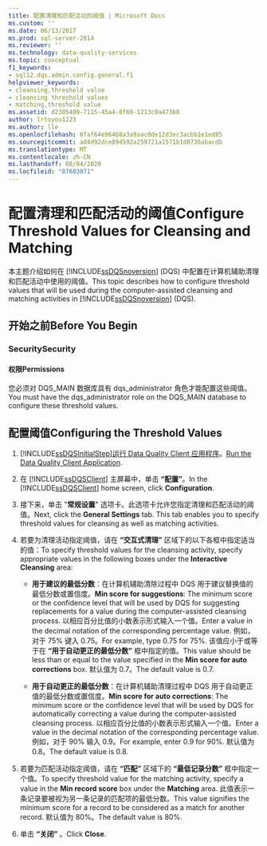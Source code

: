 ```yaml
---
title: 配置清理和匹配活动的阈值 | Microsoft Docs
ms.custom: ''
ms.date: 06/13/2017
ms.prod: sql-server-2014
ms.reviewer: ''
ms.technology: data-quality-services
ms.topic: conceptual
f1_keywords:
- sql12.dqs.admin.config.general.f1
helpviewer_keywords:
- cleansing,threshold value
- cleansing threshold values
- matching,threshold value
ms.assetid: d2305409-7115-45a4-8f60-1213c0a47368
author: lrtoyou1223
ms.author: lle
ms.openlocfilehash: 0faf64e96468a3a9aac0de12d3ec3acbb1e1ed85
ms.sourcegitcommit: ad4d92dce894592a259721a1571b1d8736abacdb
ms.translationtype: MT
ms.contentlocale: zh-CN
ms.lasthandoff: 08/04/2020
ms.locfileid: "87683071"
---
```

# <a name="configure-threshold-values-for-cleansing-and-matching"></a><span data-ttu-id="025e4-102">配置清理和匹配活动的阈值</span><span class="sxs-lookup"><span data-stu-id="025e4-102">Configure Threshold Values for Cleansing and Matching</span></span>
  <span data-ttu-id="025e4-103">本主题介绍如何在 [!INCLUDE[ssDQSnoversion](../includes/ssdqsnoversion-md.md)] (DQS) 中配置在计算机辅助清理和匹配活动中使用的阈值。</span><span class="sxs-lookup"><span data-stu-id="025e4-103">This topic describes how to configure threshold values that will be used during the computer-assisted cleansing and matching activities in [!INCLUDE[ssDQSnoversion](../includes/ssdqsnoversion-md.md)] (DQS).</span></span>  
  
##  <a name="before-you-begin"></a><a name="BeforeYouBegin"></a> <span data-ttu-id="025e4-104">开始之前</span><span class="sxs-lookup"><span data-stu-id="025e4-104">Before You Begin</span></span>  
  
###  <a name="security"></a><a name="Security"></a> <span data-ttu-id="025e4-105">Security</span><span class="sxs-lookup"><span data-stu-id="025e4-105">Security</span></span>  
  
####  <a name="permissions"></a><a name="Permissions"></a> <span data-ttu-id="025e4-106">权限</span><span class="sxs-lookup"><span data-stu-id="025e4-106">Permissions</span></span>  
 <span data-ttu-id="025e4-107">您必须对 DQS_MAIN 数据库具有 dqs_administrator 角色才能配置这些阈值。</span><span class="sxs-lookup"><span data-stu-id="025e4-107">You must have the dqs_administrator role on the DQS_MAIN database to configure these threshold values.</span></span>  
  
##  <a name="configuring-the-threshold-values"></a><a name="Configure"></a> <span data-ttu-id="025e4-108">配置阈值</span><span class="sxs-lookup"><span data-stu-id="025e4-108">Configuring the Threshold Values</span></span>  
  
1.  [!INCLUDE[ssDQSInitialStep](../includes/ssdqsinitialstep-md.md)]<span data-ttu-id="025e4-109">[运行 Data Quality Client 应用程序](../../2014/data-quality-services/run-the-data-quality-client-application.md)。</span><span class="sxs-lookup"><span data-stu-id="025e4-109">[Run the Data Quality Client Application](../../2014/data-quality-services/run-the-data-quality-client-application.md).</span></span>  
  
2.  <span data-ttu-id="025e4-110">在 [!INCLUDE[ssDQSClient](../includes/ssdqsclient-md.md)] 主屏幕中，单击 **“配置”**。</span><span class="sxs-lookup"><span data-stu-id="025e4-110">In the [!INCLUDE[ssDQSClient](../includes/ssdqsclient-md.md)] home screen, click **Configuration**.</span></span>  
  
3.  <span data-ttu-id="025e4-111">接下来，单击 "**常规设置**" 选项卡。此选项卡允许您指定清理和匹配活动的阈值。</span><span class="sxs-lookup"><span data-stu-id="025e4-111">Next, click the **General Settings** tab. This tab enables you to specify threshold values for cleansing as well as matching activities.</span></span>  
  
4.  <span data-ttu-id="025e4-112">若要为清理活动指定阈值，请在 **“交互式清理”** 区域下的以下各框中指定适当的值：</span><span class="sxs-lookup"><span data-stu-id="025e4-112">To specify threshold values for the cleansing activity, specify appropriate values in the following boxes under the **Interactive Cleansing** area:</span></span>  
  
    -   <span data-ttu-id="025e4-113">**用于建议的最低分数**：在计算机辅助清除过程中 DQS 用于建议替换值的最低分数或置信度。</span><span class="sxs-lookup"><span data-stu-id="025e4-113">**Min score for suggestions**: The minimum score or the confidence level that will be used by DQS for suggesting replacements for a value during the computer-assisted cleansing process.</span></span> <span data-ttu-id="025e4-114">以相应百分比值的小数表示形式输入一个值。</span><span class="sxs-lookup"><span data-stu-id="025e4-114">Enter a value in the decimal notation of the corresponding percentage value.</span></span> <span data-ttu-id="025e4-115">例如，对于 75% 键入 0.75。</span><span class="sxs-lookup"><span data-stu-id="025e4-115">For example, type 0.75 for 75%.</span></span> <span data-ttu-id="025e4-116">该值应小于或等于在 **“用于自动更正的最低分数”** 框中指定的值。</span><span class="sxs-lookup"><span data-stu-id="025e4-116">This value should be less than or equal to the value specified in the **Min score for auto corrections** box.</span></span> <span data-ttu-id="025e4-117">默认值为 0.7。</span><span class="sxs-lookup"><span data-stu-id="025e4-117">The default value is 0.7.</span></span>  
  
    -   <span data-ttu-id="025e4-118">**用于自动更正的最低分数**：在计算机辅助清理过程中 DQS 用于自动更正值的最低分数或置信度。</span><span class="sxs-lookup"><span data-stu-id="025e4-118">**Min score for auto corrections**: The minimum score or the confidence level that will be used by DQS for automatically correcting a value during the computer-assisted cleansing process.</span></span> <span data-ttu-id="025e4-119">以相应百分比值的小数表示形式输入一个值。</span><span class="sxs-lookup"><span data-stu-id="025e4-119">Enter a value in the decimal notation of the corresponding percentage value.</span></span> <span data-ttu-id="025e4-120">例如，对于 90% 输入 0.9。</span><span class="sxs-lookup"><span data-stu-id="025e4-120">For example, enter 0.9 for 90%.</span></span> <span data-ttu-id="025e4-121">默认值为 0.8。</span><span class="sxs-lookup"><span data-stu-id="025e4-121">The default value is 0.8.</span></span>  
  
5.  <span data-ttu-id="025e4-122">若要为匹配活动指定阈值，请在 **“匹配”** 区域下的 **“最低记录分数”** 框中指定一个值。</span><span class="sxs-lookup"><span data-stu-id="025e4-122">To specify threshold value for the matching activity, specify a value in the **Min record score** box under the **Matching** area.</span></span> <span data-ttu-id="025e4-123">此值表示一条记录要被视为另一条记录的匹配项的最低分数。</span><span class="sxs-lookup"><span data-stu-id="025e4-123">This value signifies the minimum score for a record to be considered as a match for another record.</span></span> <span data-ttu-id="025e4-124">默认值为 80%。</span><span class="sxs-lookup"><span data-stu-id="025e4-124">The default value is 80%.</span></span>  
  
6.  <span data-ttu-id="025e4-125">单击 **“关闭”** 。</span><span class="sxs-lookup"><span data-stu-id="025e4-125">Click **Close**.</span></span>  
  
  
